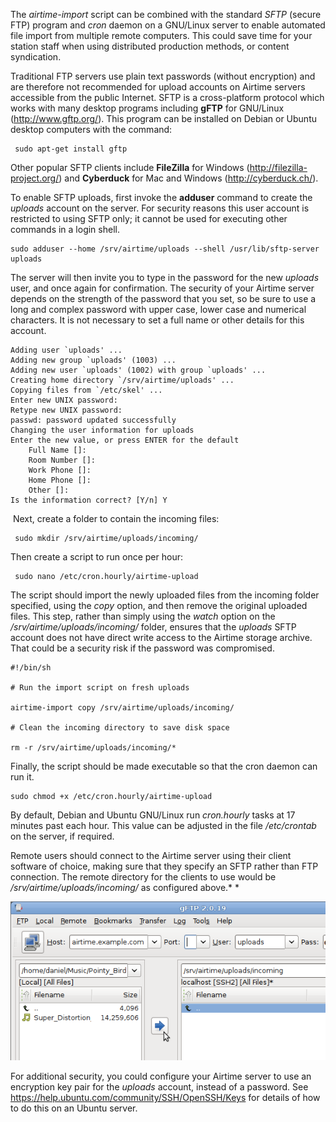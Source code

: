 The *airtime-import* script can be combined with the standard *SFTP* (secure FTP) program and *cron* daemon on a GNU/Linux server to enable automated file import from multiple remote computers. This could save time for your station staff when using distributed production methods, or content syndication.

Traditional FTP servers use plain text passwords (without encryption) and are therefore not recommended for upload accounts on Airtime servers accessible from the public Internet. SFTP is a cross-platform protocol which works with many desktop programs including **gFTP** for GNU/Linux (<http://www.gftp.org/>). This program can be installed on Debian or Ubuntu desktop computers with the command:

     sudo apt-get install gftp

Other popular SFTP clients include **FileZilla** for Windows (<http://filezilla-project.org/>) and **Cyberduck** for Mac and Windows (<http://cyberduck.ch/>).

To enable SFTP uploads, first invoke the **adduser** command to create the *uploads* account on the server. For security reasons this user account is restricted to using SFTP only; it cannot be used for executing other commands in a login shell.

    sudo adduser --home /srv/airtime/uploads --shell /usr/lib/sftp-server uploads

The server will then invite you to type in the password for the new *uploads* user, and once again for confirmation. The security of your Airtime server depends on the strength of the password that you set, so be sure to use a long and complex password with upper case, lower case and numerical characters. It is not necessary to set a full name or other details for this account. 

    Adding user `uploads' ...
    Adding new group `uploads' (1003) ...
    Adding new user `uploads' (1002) with group `uploads' ...
    Creating home directory `/srv/airtime/uploads' ...
    Copying files from `/etc/skel' ...
    Enter new UNIX password:
    Retype new UNIX password:
    passwd: password updated successfully
    Changing the user information for uploads
    Enter the new value, or press ENTER for the default
        Full Name []:
        Room Number []:
        Work Phone []:
        Home Phone []:
        Other []:
    Is the information correct? [Y/n] Y

 Next, create a folder to contain the incoming files:

     sudo mkdir /srv/airtime/uploads/incoming/

Then create a script to run once per hour:

     sudo nano /etc/cron.hourly/airtime-upload

The script should import the newly uploaded files from the incoming folder specified, using the *copy* option, and then remove the original uploaded files. This step, rather than simply using the *watch* option on the */srv/airtime/uploads/incoming/* folder, ensures that the *uploads* SFTP account does not have direct write access to the Airtime storage archive. That could be a security risk if the password was compromised.   

    #!/bin/sh

    # Run the import script on fresh uploads

    airtime-import copy /srv/airtime/uploads/incoming/

    # Clean the incoming directory to save disk space

    rm -r /srv/airtime/uploads/incoming/*

Finally, the script should be made executable so that the cron daemon can run it.

    sudo chmod +x /etc/cron.hourly/airtime-upload

By default, Debian and Ubuntu GNU/Linux run *cron.hourly* tasks at 17 minutes past each hour. This value can be adjusted in the file */etc/crontab* on the server, if required.

Remote users should connect to the Airtime server using their client software of choice, making sure that they specify an SFTP rather than FTP connection. The remote directory for the clients to use would be */srv/airtime/uploads/incoming/* as configured above.*
*

![](static/Screenshot118-gFTP_upload.png)

For additional security, you could configure your Airtime server to use an encryption key pair for the *uploads* account, instead of a password. See <https://help.ubuntu.com/community/SSH/OpenSSH/Keys> for details of how to do this on an Ubuntu server.
